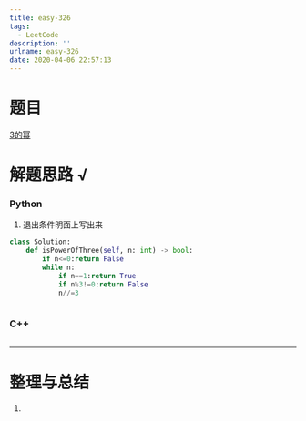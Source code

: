 ```yaml
---
title: easy-326
tags:
  - LeetCode
description: ''
urlname: easy-326
date: 2020-04-06 22:57:13
---
```


# 题目

[3的幂](https://leetcode-cn.com/problems/power-of-three/)



# 解题思路 √

### Python

1. 退出条件明面上写出来

```python
class Solution:
    def isPowerOfThree(self, n: int) -> bool:
        if n<=0:return False
        while n:
            if n==1:return True
            if n%3!=0:return False
            n//=3
```


```python

```



### C++

```cpp

```

---



# 整理与总结

1. 

